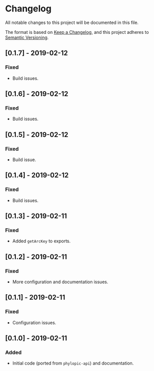 # Changelog
All notable changes to this project will be documented in this file.

The format is based on [Keep a Changelog](https://keepachangelog.com/en/1.0.0/),
and this project adheres to [Semantic Versioning](https://semver.org/spec/v2.0.0.html).

## [0.1.7] - 2019-02-12
### Fixed
- Build issues.

## [0.1.6] - 2019-02-12
### Fixed
- Build issues.

## [0.1.5] - 2019-02-12
### Fixed
- Build issue.

## [0.1.4] - 2019-02-12
### Fixed
- Build issues.

## [0.1.3] - 2019-02-11
### Fixed
- Added `getArcKey` to exports.

## [0.1.2] - 2019-02-11
### Fixed
- More configuration and documentation issues.

## [0.1.1] - 2019-02-11
### Fixed
- Configuration issues.

## [0.1.0] - 2019-02-11
### Added
- Initial code (ported from `phylopic-api`) and documentation.

